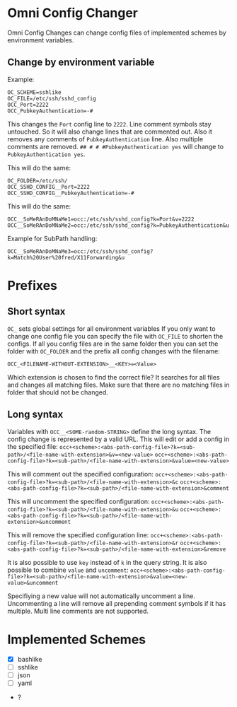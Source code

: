 # Omni Config Changer

Omni Config Changes can change config files of implemented schemes by environment variables.

## Change by environment variable

Example:
```
OC_SCHEME=sshlike
OC_FILE=/etc/ssh/sshd_config
OCC_Port=2222
OCC_PubkeyAuthentication=-#
```
This changes the `Port` config line to `2222`. Line comment symbols stay untouched. So it will also change lines that are commented out.
Also it removes any comments of `PubkeyAuthentication` line. Also multiple comments are removed.
`## # # #PubkeyAuthentication yes` will change to `PubkeyAuthentication yes`.

This will do the same:
```
OC_FOLDER=/etc/ssh/
OCC_SSHD_CONFIG__Port=2222
OCC_SSHD_CONFIG__PubkeyAuthentication=-#
```

This will do the same:
```
OCC__SoMeRAnDoMNaMe1=occ:/etc/ssh/sshd_config?k=Port&v=2222
OCC__SoMeRAnDoMNaMe2=occ:/etc/ssh/sshd_config?k=PubkeyAuthentication&u
```

Example for SubPath handling:
```
OCC__SoMeRAnDoMNaMe3=occ:/etc/ssh/sshd_config?k=Match%20User%20fred/X11Forwarding&u
```

# Prefixes

## Short syntax

`OC_` sets global settings for all environment variables
If you only want to change one config file you can specify the file with `OC_FILE` to shorten the configs.
If all you config files are in the same folder then you can set the folder with `OC_FOLDER` and the prefix all config changes with the filename:
```
OCC_<FILENAME-WITHOUT-EXTENSION>__<KEY>=<Value>
```
Which extension is chosen to find the correct file? It searches for all files and changes all matching files.
Make sure that there are no matching files in folder that should not be changed.

## Long syntax

Variables with `OCC__<SOME-random-STRING>` define the long syntax. The config change is represented by a valid URL.
This will edit or add a config in the specified file:
`occ+<scheme>:<abs-path-config-file>?k=<sub-path>/<file-name-with-extension>&v=<new-value>`
`occ+<scheme>:<abs-path-config-file>?k=<sub-path>/<file-name-with-extension>&value=<new-value>`

This will comment out the specified configuration:
`occ+<scheme>:<abs-path-config-file>?k=<sub-path>/<file-name-with-extension>&c`
`occ+<scheme>:<abs-path-config-file>?k=<sub-path>/<file-name-with-extension>&comment`

This will uncomment the specified configuration:
`occ+<scheme>:<abs-path-config-file>?k=<sub-path>/<file-name-with-extension>&u`
`occ+<scheme>:<abs-path-config-file>?k=<sub-path>/<file-name-with-extension>&uncomment`

This will remove the specified configuration line:
`occ+<scheme>:<abs-path-config-file>?k=<sub-path>/<file-name-with-extension>&r`
`occ+<scheme>:<abs-path-config-file>?k=<sub-path>/<file-name-with-extension>&remove`

It is also possible to use `key` instead of `k` in the query string.
It is also possible to combine `value` and `uncomment`:
`occ+<scheme>:<abs-path-config-file>?k=<sub-path>/<file-name-with-extension>&value=<new-value>&uncomment`

Specifiying a new value will not automatically uncomment a line.
Uncommenting a line will remove all prepending comment symbols if it has multiple. Multi line comments are not supported.

# Implemented Schemes

- [x] bashlike
- [ ] sshlike
- [ ] json
- [ ] yaml
- ?